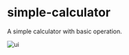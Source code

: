 # simple-calculator
A simple calculator with basic operation.

![ui](https://user-images.githubusercontent.com/83940627/143461739-2af491e1-caa3-4415-a25f-a785b96f6a8e.PNG)
